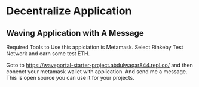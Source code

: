 # Decentralize Application 
## Waving Application with A Message
Required Tools to Use this applciation is Metamask. Select Rinkeby Test Network and earn some test ETH.

Goto to https://waveportal-starter-project.abdulwaqar844.repl.co/ and then conenct your metamask wallet with application. And send me a message. 
This is open source you can use it for your projects.
